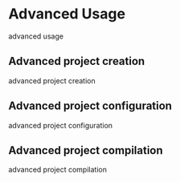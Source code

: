 Advanced Usage
==============

advanced usage

Advanced project creation
-------------------------

advanced project creation

Advanced project configuration
------------------------------

advanced project configuration

Advanced project compilation
----------------------------

advanced project compilation

